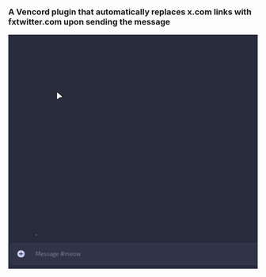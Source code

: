 ### A Vencord plugin that automatically replaces x.com links with fxtwitter.com upon sending the message
![Showcase](meow.gif)
